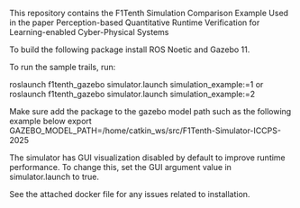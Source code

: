 This repository contains the F1Tenth Simulation Comparison Example Used in the paper Perception-based Quantitative Runtime Verification for Learning-enabled Cyber-Physical Systems

To build the following package install ROS Noetic and Gazebo 11. 

To run the sample trails, run:

roslaunch f1tenth_gazebo simulator.launch simulation_example:=1
or 
roslaunch f1tenth_gazebo simulator.launch simulation_example:=2

Make sure add the package to the gazebo model path such as the following example below
export GAZEBO_MODEL_PATH=/home/catkin_ws/src/F1Tenth-Simulator-ICCPS-2025

The simulator has GUI visualization disabled by default to improve runtime performance. To change this, set the GUI argument value in simulator.launch to true.

See the attached docker file for any issues related to installation.
